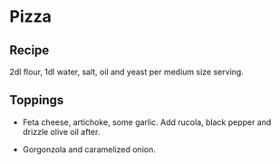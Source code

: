 # Pizza

## Recipe

2dl flour, 1dl water, salt, oil and yeast per medium size serving.

## Toppings

- Feta cheese, artichoke, some garlic. Add rucola, black pepper and drizzle olive oil after.

- Gorgonzola and caramelized onion.

